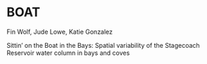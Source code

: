 # BOAT
Fin Wolf, Jude Lowe, Katie Gonzalez

Sittin’ on the Boat in the Bays: Spatial variability of the Stagecoach Reservoir water column in bays and coves
